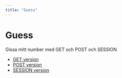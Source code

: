 ```yaml
---
title: "Guess"
---
```

Guess
===========================

Gissa mitt number med GET och POST och SESSION

* [GET version](gissa/get)
* [POST version](gissa/post)
* [SESSION version](gissa/session)
